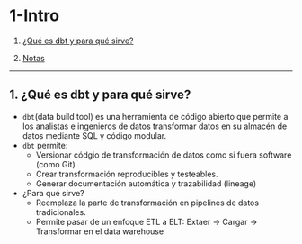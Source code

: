 # 1-Intro

1. [¿Qué es dbt y para qué sirve?](#schema1)


21. [Notas](#schemanotas)


<hr>
<a name='schema1'></a>

## 1. ¿Qué es dbt y para qué sirve?
- `dbt`(data build tool) es una herramienta de código abierto que permite a los analistas e ingenieros de datos transformar datos en su almacén de datos mediante SQL y código modular.
- `dbt` permite:
    - Versionar códgio de transformación de datos como si fuera software (como Git)
    - Crear transformación reproducibles y testeables.
    - Generar documentación automática y trazabilidad (lineage)
- ¿Para qué sirve?
    - Reemplaza la parte de transformación en  pipelines de datos tradicionales.
    - Permite pasar de un enfoque ETL a ELT: Extaer -> Cargar -> Transformar en el data warehouse
